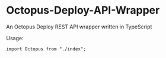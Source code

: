 # Octopus-Deploy-API-Wrapper
An Octopus Deploy REST API wrapper written in TypeScript

Usage:
```
import Octopus from "./index";
```
